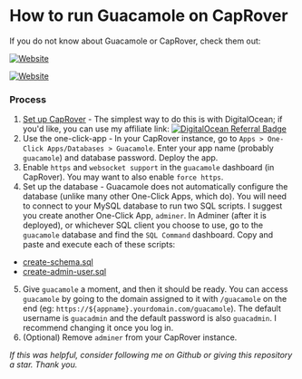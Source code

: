 # How to run Guacamole on CapRover

If you do not know about Guacamole or CapRover, check them out:

[![Website](https://img.shields.io/website?label=Guacamole&style=for-the-badge&url=https%3A%2F%2Fguacamole.apache.org)](https://guacamole.apache.org/)

[![Website](https://img.shields.io/website?label=CapRover&style=for-the-badge&url=https%3A%2F%2Fcaprover.com)](https://caprover.com//)

### Process
 1. [Set up CapRover](https://caprover.com/docs/get-started.html) - The simplest way to do this is with DigitalOcean; if you'd like, you can use my affiliate link:
 [![DigitalOcean Referral Badge](https://web-platforms.sfo2.digitaloceanspaces.com/WWW/Badge%203.svg)](https://www.digitalocean.com/?refcode=58f36877a0c2&utm_campaign=Referral_Invite&utm_medium=Referral_Program&utm_source=badge)
 2. Use the one-click-app - In your CapRover instance, go to `Apps > One-Click Apps/Databases > Guacamole`. Enter your app name (probably `guacamole`) and database password. Deploy the app.
 3. Enable `https` and `websocket support` in the `guacamole` dashboard (in CapRover). You may want to also enable `force https`.
 4. Set up the database - Guacamole does not automatically configure the database (unlike many other One-Click Apps, which do). You will need to connect to your MySQL database to run two SQL scripts. I suggest you create another One-Click App, `adminer`. In Adminer (after it is deployed), or whichever SQL client you choose to use, go to the `guacamole` database and find the `SQL Command` dashboard. Copy and paste and execute each of these scripts:
   - [create-schema.sql](https://raw.githubusercontent.com/apache/guacamole-client/master/extensions/guacamole-auth-jdbc/modules/guacamole-auth-jdbc-mysql/schema/001-create-schema.sql)
   - [create-admin-user.sql](https://raw.githubusercontent.com/apache/guacamole-client/master/extensions/guacamole-auth-jdbc/modules/guacamole-auth-jdbc-mysql/schema/002-create-admin-user.sql)
 5. Give `guacamole` a moment, and then it should be ready. You can access `guacamole` by going to the domain assigned to it with `/guacamole` on the end (eg: `https://${appname}.yourdomain.com/guacamole`). The default username is `guacadmin` and the default password is also `guacadmin`. I recommend changing it once you log in.
 6. (Optional) Remove `adminer` from your CapRover instance.

_If this was helpful, consider following me on Github or giving this repository a star. Thank you._
